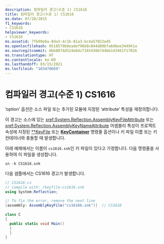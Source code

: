 ```yaml
---
description: 컴파일러 경고(수준 1) CS1616
title: 컴파일러 경고(수준 1) CS1616
ms.date: 07/20/2015
f1_keywords:
- CS1616
helpviewer_keywords:
- CS1616
ms.assetid: 7fb99eba-8da3-4c1b-81a3-bc4a57822e45
ms.openlocfilehash: 0518579b8eadef96b8c844d80bfa6d6ee344941a
ms.sourcegitcommit: 0bb8074d524e0dcf165430b744bb143461f17026
ms.translationtype: HT
ms.contentlocale: ko-KR
ms.lasthandoff: 03/15/2021
ms.locfileid: "103478669"
---
```

# <a name="compiler-warning-level-1-cs1616"></a>컴파일러 경고(수준 1) CS1616

‘option’ 옵션은 소스 파일 또는 추가된 모듈에 지정된 ‘attribute’ 특성을 재정의합니다.  
  
 이 경고는 소스에 있는 <xref:System.Reflection.AssemblyKeyFileAttribute> 또는 <xref:System.Reflection.AssemblyKeyNameAttribute> 어셈블리 특성이 프로젝트 속성에 지정된 [**KeyFile](../compiler-options/security.md#keyfile) 또는 [**KeyContainer**](../compiler-options/security.md#keycontainer) 명령줄 옵션이나 키 파일 이름 또는 키 컨테이너와 충돌할 때 발생합니다.  
  
 아래 예제에서는 이름이 `cs1616.snk`인 키 파일이 있다고 가정합니다. 다음 명령줄을 사용하여 이 파일을 생성합니다.  
  
```console  
sn -k CS1616.snk  
```  
  
 다음 샘플에서는 CS1616 경고가 발생합니다.  
  
```csharp  
// CS1616.cs  
// compile with: /keyfile:cs1616.snk  
using System.Reflection;  
  
// To fix the error, remove the next line  
[assembly: AssemblyKeyFile("cs1616b.snk")]  // CS1616  
  
class C  
{  
  public static void Main()  
  {  
  }  
}  
```
